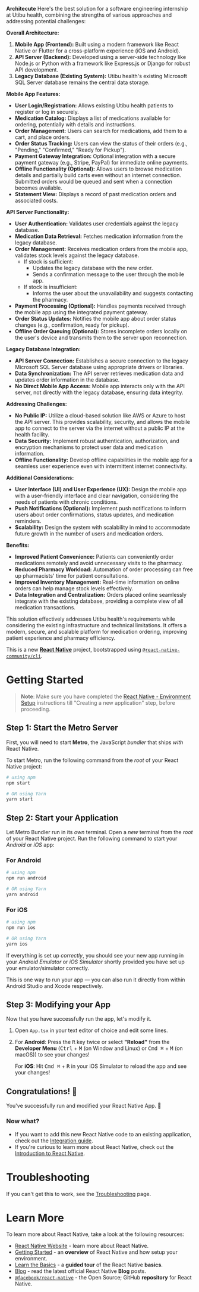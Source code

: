 **Architecute**
Here's the best solution for a software engineering internship at Utibu health, combining the strengths of various approaches and addressing potential challenges:

**Overall Architecture:**

1. **Mobile App (Frontend):** Built using a modern framework like React Native or Flutter for a cross-platform experience (iOS and Android). 
2. **API Server (Backend):** Developed using a server-side technology like Node.js or Python with a framework like Express.js or Django for robust API development.
3. **Legacy Database (Existing System):** Utibu health's existing Microsoft SQL Server database remains the central data storage.

**Mobile App Features:**

* **User Login/Registration:** Allows existing Utibu health patients to register or log in securely.
* **Medication Catalog:** Displays a list of medications available for ordering, potentially with details and instructions.
* **Order Management:** Users can search for medications, add them to a cart, and place orders.
* **Order Status Tracking:** Users can view the status of their orders (e.g., "Pending," "Confirmed," "Ready for Pickup").
* **Payment Gateway Integration:** Optional integration with a secure payment gateway (e.g., Stripe, PayPal) for immediate online payments.
* **Offline Functionality (Optional):** Allows users to browse medication details and partially build carts even without an internet connection. Submitted orders would be queued and sent when a connection becomes available.
* **Statement View:** Displays a record of past medication orders and associated costs.

**API Server Functionality:**

* **User Authentication:** Validates user credentials against the legacy database.
* **Medication Data Retrieval:** Fetches medication information from the legacy database.
* **Order Management:** Receives medication orders from the mobile app, validates stock levels against the legacy database.
    * If stock is sufficient:
        * Updates the legacy database with the new order.
        * Sends a confirmation message to the user through the mobile app.
    * If stock is insufficient:
        * Informs the user about the unavailability and suggests contacting the pharmacy.
* **Payment Processing (Optional):** Handles payments received through the mobile app using the integrated payment gateway.
* **Order Status Updates:** Notifies the mobile app about order status changes (e.g., confirmation, ready for pickup).
* **Offline Order Queuing (Optional):** Stores incomplete orders locally on the user's device and transmits them to the server upon reconnection.

**Legacy Database Integration:**

* **API Server Connection:** Establishes a secure connection to the legacy Microsoft SQL Server database using appropriate drivers or libraries.
* **Data Synchronization:** The API server retrieves medication data and updates order information in the database.
* **No Direct Mobile App Access:** Mobile app interacts only with the API server, not directly with the legacy database, ensuring data integrity.

**Addressing Challenges:**

* **No Public IP:** Utilize a cloud-based solution like AWS or Azure to host the API server. This provides scalability, security, and allows the mobile app to connect to the server via the internet without a public IP at the health facility.
* **Data Security:** Implement robust authentication, authorization, and encryption mechanisms to protect user data and medication information.
* **Offline Functionality:** Develop offline capabilities in the mobile app for a seamless user experience even with intermittent internet connectivity.

**Additional Considerations:**

* **User Interface (UI) and User Experience (UX):** Design the mobile app with a user-friendly interface and clear navigation, considering the needs of patients with chronic conditions.
* **Push Notifications (Optional):** Implement push notifications to inform users about order confirmations, status updates, and medication reminders.
* **Scalability:** Design the system with scalability in mind to accommodate future growth in the number of users and medication orders.

**Benefits:**

* **Improved Patient Convenience:** Patients can conveniently order medications remotely and avoid unnecessary visits to the pharmacy.
* **Reduced Pharmacy Workload:** Automation of order processing can free up pharmacists' time for patient consultations.
* **Improved Inventory Management:** Real-time information on online orders can help manage stock levels effectively.
* **Data Integration and Centralization:** Orders placed online seamlessly integrate with the existing database, providing a complete view of all medication transactions.

This solution effectively addresses Utibu health's requirements while considering the existing infrastructure and technical limitations. It offers a modern, secure, and scalable platform for medication ordering, improving patient experience and pharmacy efficiency.


This is a new [**React Native**](https://reactnative.dev) project, bootstrapped using [`@react-native-community/cli`](https://github.com/react-native-community/cli).

# Getting Started

>**Note**: Make sure you have completed the [React Native - Environment Setup](https://reactnative.dev/docs/environment-setup) instructions till "Creating a new application" step, before proceeding.

## Step 1: Start the Metro Server

First, you will need to start **Metro**, the JavaScript _bundler_ that ships _with_ React Native.

To start Metro, run the following command from the _root_ of your React Native project:

```bash
# using npm
npm start

# OR using Yarn
yarn start
```

## Step 2: Start your Application

Let Metro Bundler run in its _own_ terminal. Open a _new_ terminal from the _root_ of your React Native project. Run the following command to start your _Android_ or _iOS_ app:

### For Android

```bash
# using npm
npm run android

# OR using Yarn
yarn android
```

### For iOS

```bash
# using npm
npm run ios

# OR using Yarn
yarn ios
```

If everything is set up _correctly_, you should see your new app running in your _Android Emulator_ or _iOS Simulator_ shortly provided you have set up your emulator/simulator correctly.

This is one way to run your app — you can also run it directly from within Android Studio and Xcode respectively.

## Step 3: Modifying your App

Now that you have successfully run the app, let's modify it.

1. Open `App.tsx` in your text editor of choice and edit some lines.
2. For **Android**: Press the <kbd>R</kbd> key twice or select **"Reload"** from the **Developer Menu** (<kbd>Ctrl</kbd> + <kbd>M</kbd> (on Window and Linux) or <kbd>Cmd ⌘</kbd> + <kbd>M</kbd> (on macOS)) to see your changes!

   For **iOS**: Hit <kbd>Cmd ⌘</kbd> + <kbd>R</kbd> in your iOS Simulator to reload the app and see your changes!

## Congratulations! :tada:

You've successfully run and modified your React Native App. :partying_face:

### Now what?

- If you want to add this new React Native code to an existing application, check out the [Integration guide](https://reactnative.dev/docs/integration-with-existing-apps).
- If you're curious to learn more about React Native, check out the [Introduction to React Native](https://reactnative.dev/docs/getting-started).

# Troubleshooting

If you can't get this to work, see the [Troubleshooting](https://reactnative.dev/docs/troubleshooting) page.

# Learn More

To learn more about React Native, take a look at the following resources:

- [React Native Website](https://reactnative.dev) - learn more about React Native.
- [Getting Started](https://reactnative.dev/docs/environment-setup) - an **overview** of React Native and how setup your environment.
- [Learn the Basics](https://reactnative.dev/docs/getting-started) - a **guided tour** of the React Native **basics**.
- [Blog](https://reactnative.dev/blog) - read the latest official React Native **Blog** posts.
- [`@facebook/react-native`](https://github.com/facebook/react-native) - the Open Source; GitHub **repository** for React Native.
